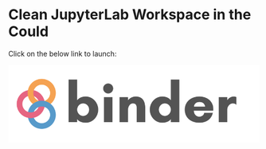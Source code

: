 # Clean JupyterLab Workspace in the Could

Click on the below link to launch: 

[![Binder](https://raw.githubusercontent.com/beginnerSC/sandbox-stable/11f641c8f9b95d3df0f0e7df12abf43ea13ae3c2/binder/binder-logo.svg)](https://mybinder.org/v2/gh/beginnerSC/sandbox-quant/master?urlpath=lab)

